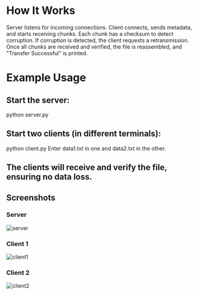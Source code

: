 # How It Works
Server listens for incoming connections.
Client connects, sends metadata, and starts receiving chunks.
Each chunk has a checksum to detect corruption.
If corruption is detected, the client requests a retransmission.
Once all chunks are received and verified, the file is reassembled, and "Transfer Successful" is printed.
# Example Usage
## Start the server:
python server.py
## Start two clients (in different terminals):
python client.py
Enter data1.txt in one and data2.txt in the other.
## The clients will receive and verify the file, ensuring no data loss.

## Screenshots
### Server
![server](https://github.com/user-attachments/assets/9fe7f387-7e8a-4180-9c2b-f12693f836eb)
### Client 1
![client1](https://github.com/user-attachments/assets/f3dce53b-844c-4a68-93a0-1f97a845ed54)
### Client 2
![client2](https://github.com/user-attachments/assets/d122db2a-cd2c-480e-ae4c-ba986964376b)
